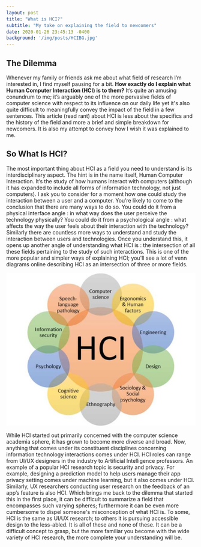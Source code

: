 ```yaml
---
layout: post
title: "What is HCI?"
subtitle: "My take on explaining the field to newcomers"
date: 2020-01-26 23:45:13 -0400
background: '/img/posts/HCIBG.jpg'
---
```

## The Dilemma
Whenever my family or friends ask me about what field of research I’m interested in, I find myself pausing for a bit. **How exactly do I explain what Human Computer Interaction (HCI) is to them?** It’s quite an amusing conundrum to me; it’s arguably one of the more pervasive fields of computer science with respect to its influence on our daily life yet it's also quite difficult to meaningfully convey the impact of the field in a few sentences. This article (read rant) about HCI is less about the specifics and the history of the field and more a brief and simple breakdown for newcomers. It is also my attempt to convey how I wish it was explained to me.

## So What Is HCI?
The most important thing about HCI as a field you need to understand is its interdisciplinary aspect. The hint is in the name itself, Human Computer Interaction. It’s the study of how humans interact with computers (although it has expanded to include all forms of information technology, not just computers). I ask you to consider for a moment how one could study the interaction between a user and a computer. You’re likely to come to the conclusion that there are many ways to do so. You could do it from a physical interface angle : in what way does the user perceive the technology physically? You could do it from a psychological angle : what affects the way the user feels about their interaction with the technology? Similarly there are countless more ways to understand and study the interaction between users and technologies. Once you understand this, it opens up another angle of understanding what HCI is : the intersection of all these fields pertaining to the study of such interactions. This is one of the more popular and simpler ways of explaining HCI; you'll see a lot of venn diagrams online describing HCI as an intersection of three or more fields. 

![HCI](/img/posts/HCI.jpg)

While HCI started out primarily concerned with the computer science academia sphere, it has grown to become more diverse and broad. Now, anything that comes under its constituent disciplines concerning information technology interactions comes under HCI. HCI roles can range from UI/UX designers in the industry to Artificial Intelligence professors. An example of a popular HCI research topic is security and privacy. For example, designing a prediction model to help users manage their app privacy setting comes under machine learning, but it also comes under HCI. Similarly, UX researchers conducting user research on the feedback of an app’s feature is also HCI. Which brings me back to the dilemma that started this in the first place, it can be difficult to summarize a field that encompasses such varying spheres; furthermore it can be even more cumbersome to dispel someone's misconception of what HCI is. To some, HCI is the same as UI/UX research; to others it is pursuing accessible design to the less-abled. It is all of these and none of these. It can be a difficult concept to grasp, but the more familiar you become with the wide variety of HCI research, the more complete your understanding will be.
